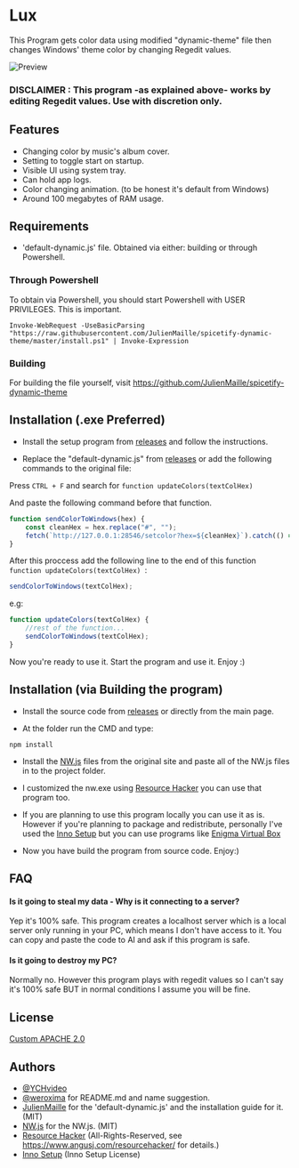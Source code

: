 
# Lux

This Program gets color data using modified "dynamic-theme" file then changes Windows' theme color by changing Regedit values.

![Preview](https://github.com/user-attachments/assets/9efc59e9-d9e0-49b2-aeb7-634b05b58cf3)

### DISCLAIMER : This program -as explained above- works by editing Regedit values. Use with discretion only. 

## Features

- Changing color by music's album cover.
- Setting to toggle start on startup.
- Visible UI using system tray.
- Can hold app logs.
- Color changing animation. (to be honest it's default from Windows)
- Around 100 megabytes of RAM usage.

## Requirements

- 'default-dynamic.js' file. Obtained via either: building or through Powershell.

### Through Powershell

To obtain via Powershell, you should start Powershell with USER PRIVILEGES. This is important.

```
Invoke-WebRequest -UseBasicParsing "https://raw.githubusercontent.com/JulienMaille/spicetify-dynamic-theme/master/install.ps1" | Invoke-Expression
```
### Building

For building the file yourself, visit https://github.com/JulienMaille/spicetify-dynamic-theme

## Installation (.exe Preferred)

- Install the setup program from [releases](https://github.com/YCHstudio/Lux/releases) and follow the instructions.

- Replace the "default-dynamic.js" from [releases](https://github.com/YCHstudio/Lux/releases) or add the following commands to the original file:

Press ```CTRL + F``` and search for ```function updateColors(textColHex) ```

And paste the following command before that function.

```js
function sendColorToWindows(hex) {
	const cleanHex = hex.replace("#", "");
	fetch(`http://127.0.0.1:28546/setcolor?hex=${cleanHex}`).catch(() => {});
}

```
After this proccess add the following line to the end of this function ```function updateColors(textColHex) ```:

```js
sendColorToWindows(textColHex);
```

e.g:

```js
function updateColors(textColHex) {
	//rest of the function...
	sendColorToWindows(textColHex);
}
```

Now you're ready to use it. Start the program and use it. Enjoy :)
    
## Installation (via Building the program)

- Install the source code from [releases](https://github.com/YCHstudio/Lux/releases) or directly from the main page.

- At the folder run the CMD and type:

```shell
npm install
```

- Install the [NW.js](https://nwjs.io/downloads/) files from the original site and paste all of the NW.js files in to the project folder.

- I customized the nw.exe using [Resource Hacker](https://www.angusj.com/resourcehacker/) you can use that program too.

- If you are planning to use this program locally you can use it as is. However if you're planning to package and redistribute, personally I've used the [Inno Setup](https://jrsoftware.org/isdl.php) but you can use programs like [Enigma Virtual Box](https://www.enigmaprotector.com/en/aboutvb.html)

- Now you have build the program from source code. Enjoy:)

## FAQ

#### Is it going to steal my data - Why is it connecting to a server?

Yep it's 100% safe. This program creates a localhost server which is a local server only running in your PC, which means I don't have access to it. You can copy and paste the code to AI and ask if this program is safe.

#### Is it going to destroy my PC?

Normally no. However this program plays with regedit values so I can't say it's 100% safe BUT in normal conditions I assume you will be fine. 


## License

[Custom APACHE 2.0](https://github.com/YCHstudio/Spicetify-Dynamic-Windows-Theme/blob/main/LICENSE)


## Authors

- [@YCHvideo](https://github.com/YCHstudio)
- [@weroxima](https://github.com/weroxima) for README.md and name suggestion.
- [JulienMaille](https://github.com/JulienMaille/spicetify-dynamic-theme) for the 'default-dynamic.js' and the installation guide for it. (MIT)
- [NW.js](https://github.com/nwjs/nw.js) for the NW.js. (MIT)
- [Resource Hacker](https://www.angusj.com/resourcehacker/) (All-Rights-Reserved, see https://www.angusj.com/resourcehacker/ for details.)
- [Inno Setup](https://jrsoftware.org/isdl.php) (Inno Setup License)
